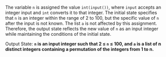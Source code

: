 The variable `n` is assigned the value `int(input())`, where `input` accepts an integer input and `int` converts it to that integer. The initial state specifies that `n` is an integer within the range of 2 to 100, but the specific value of `n` after the input is not known. The list `a` is not affected by this assignment. Therefore, the output state reflects the new value of `n` as an input integer while maintaining the conditions of the initial state.

Output State: **`n` is an input integer such that 2 ≤ `n` ≤ 100, and `a` is a list of n distinct integers containing a permutation of the integers from 1 to n.**